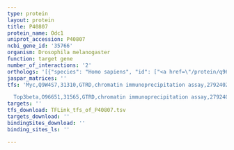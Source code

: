 ```yaml
---
type: protein
layout: protein
title: P40807
protein_name: Odc1
uniprot_accession: P40807
ncbi_gene_id: '35766'
organism: Drosophila melanogaster
function: target gene
number_of_interactions: '2'
orthologs: '[{"species": "Homo sapiens", "id": ["<a href=\"/protein/q96a70\">Q96A70</a>", "<a href=\"/protein/p11926\">P11926</a>", "<a href=\"/protein/o14977\">O14977</a>"]}, {"species": "Danio rerio", "id": ["<a href=\"/protein/q9dgj4\">Q9DGJ4</a>"]}, {"species": "Mus musculus", "id": ["<a href=\"/protein/p00860\">P00860</a>", "<a href=\"/protein/q3unz2\">Q3UNZ2</a>", "<a href=\"/protein/q8bvm4\">Q8BVM4</a>"]}, {"species": "Rattus norvegicus", "id": ["<a href=\"/protein/a0a0g2k2e2\">A0A0G2K2E2</a>", "F1LVE6", "<a href=\"/protein/p09057\">P09057</a>", "<a href=\"/protein/q6p7r3\">Q6P7R3</a>"]}, {"species": "Caenorhabditis elegans", "id": ["<a href=\"/protein/p41931\">P41931</a>"]}, {"species": "Saccharomyces cerevisiae", "id": ["<a href=\"/protein/p08432\">P08432</a>"]}]'
jaspar_matrices: ''
tfs: 'Myc,Q9W4S7,31310,GTRD,chromatin immunoprecipitation assay,27924024%5Buid%5D,No

  Top3beta,O96651,31565,GTRD,chromatin immunoprecipitation assay,27924024%5Buid%5D,No'
targets: ''
tfs_download: TFLink_tfs_of_P40807.tsv
targets_download: ''
bindingSites_download: ''
binding_sites_ls: ''

---
```

